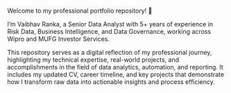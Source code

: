 Welcome to my professional portfolio repository! 👋

I’m Vaibhav Ranka, a Senior Data Analyst with 5+ years of experience in Risk Data, Business Intelligence, and Data Governance, working across Wipro and MUFG Investor Services.

This repository serves as a digital reflection of my professional journey, highlighting my technical expertise, real-world projects, and accomplishments in the field of data analytics, automation, and reporting. It includes my updated CV, career timeline, and key projects that demonstrate how I transform raw data into actionable insights and process efficiency.
